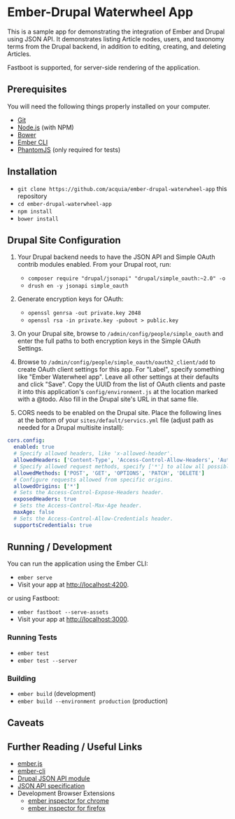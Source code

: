 # Ember-Drupal Waterwheel App

This is a sample app for demonstrating the integration of Ember and Drupal using JSON API. It demonstrates listing 
Article nodes, users, and taxonomy terms from the Drupal backend, in addition to editing, creating, and 
deleting Articles.

Fastboot is supported, for server-side rendering of the application.

## Prerequisites

You will need the following things properly installed on your computer.

* [Git](https://git-scm.com/)
* [Node.js](https://nodejs.org/) (with NPM)
* [Bower](https://bower.io/)
* [Ember CLI](https://ember-cli.com/)
* [PhantomJS](http://phantomjs.org/) (only required for tests)

## Installation

* `git clone https://github.com/acquia/ember-drupal-waterwheel-app` this repository
* `cd ember-drupal-waterwheel-app`
* `npm install`
* `bower install`

## Drupal Site Configuration

1. Your Drupal backend needs to have the JSON API and Simple OAuth contrib modules enabled. From your Drupal root, run:
    * `composer require "drupal/jsonapi" "drupal/simple_oauth:~2.0" -o`
    * `drush en -y jsonapi simple_oauth`

1. Generate encryption keys for OAuth:
    * `openssl genrsa -out private.key 2048`
    * `openssl rsa -in private.key -pubout > public.key`

1. On your Drupal site, browse to `/admin/config/people/simple_oauth` and enter the full paths to both encryption keys 
in the Simple OAuth Settings.

1. Browse to `/admin/config/people/simple_oauth/oauth2_client/add` to create OAuth client settings for this app. For 
"Label", specify something like "Ember Waterwheel app". Leave all other settings at their defaults and click "Save". 
Copy the UUID from the list of OAuth clients and paste it into this application's `config/environment.js` at the location 
marked with a @todo. Also fill in the Drupal site's URL in that same file.

1. CORS needs to be enabled on the Drupal site. Place the following lines at the bottom of your 
`sites/default/servics.yml` file (adjust path as needed for a Drupal multisite install):

```yaml
cors.config:
  enabled: true
  # Specify allowed headers, like 'x-allowed-header'.
  allowedHeaders: ['Content-Type', 'Access-Control-Allow-Headers', 'Authorization']
  # Specify allowed request methods, specify ['*'] to allow all possible ones.
  allowedMethods: ['POST', 'GET', 'OPTIONS', 'PATCH', 'DELETE']
  # Configure requests allowed from specific origins.
  allowedOrigins: ['*']
  # Sets the Access-Control-Expose-Headers header.
  exposedHeaders: true
  # Sets the Access-Control-Max-Age header.
  maxAge: false
  # Sets the Access-Control-Allow-Credentials header.
  supportsCredentials: true
```

## Running / Development

You can run the application using the Ember CLI:
* `ember serve`
* Visit your app at [http://localhost:4200](http://localhost:4200).

or using Fastboot:
* `ember fastboot --serve-assets`
* Visit your app at [http://localhost:3000](http://localhost:3000).

### Running Tests

* `ember test`
* `ember test --server`

### Building

* `ember build` (development)
* `ember build --environment production` (production)

## Caveats

## Further Reading / Useful Links

* [ember.js](http://emberjs.com/)
* [ember-cli](https://ember-cli.com/)
* [Drupal JSON API module](http://https://www.drupal.org/project/jsonapi/)
* [JSON API specification](http://jsonapi.org/format/)
* Development Browser Extensions
  * [ember inspector for chrome](https://chrome.google.com/webstore/detail/ember-inspector/bmdblncegkenkacieihfhpjfppoconhi)
  * [ember inspector for firefox](https://addons.mozilla.org/en-US/firefox/addon/ember-inspector/)
